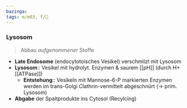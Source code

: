 ```yaml
---
bazinga: 
tags: m/m03, f/🧪
---
```

### Lysosom
> Abbau *aufgenommener* Stoffe
- **Late Endosome** (endocytotoisches Vesikel) verschmilzt mit Lysosom
- **Lysosom**:: Vesikel mit hydrolyt. Enzymen & saurem [[pH]] (durch H+ [[ATPase]])
    - **Entstehung**:: Vesikeln mit Mannose-6-P markierten Enzymen werden im trans-Golgi Clathrin-vermittelt abgeschnürt (→ prim. Lysosom)
- **Abgabe** der Spaltprodukte ins Cytosol (Recylcing)
